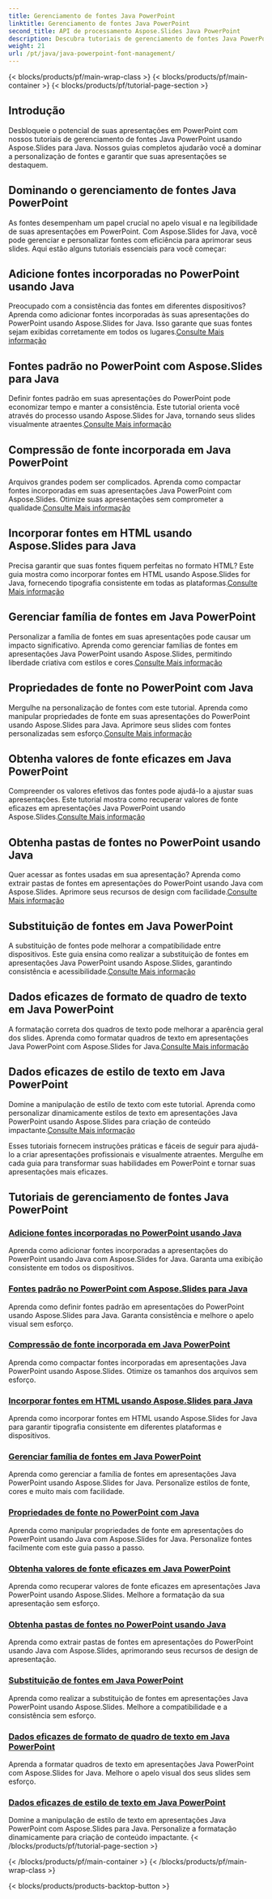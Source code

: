 ```yaml
---
title: Gerenciamento de fontes Java PowerPoint
linktitle: Gerenciamento de fontes Java PowerPoint
second_title: API de processamento Aspose.Slides Java PowerPoint
description: Descubra tutoriais de gerenciamento de fontes Java PowerPoint usando Aspose.Slides para Java. Aprenda técnicas de incorporação, compactação e personalização para aprimorar apresentações.
weight: 21
url: /pt/java/java-powerpoint-font-management/
---
```


{< blocks/products/pf/main-wrap-class >}
{< blocks/products/pf/main-container >}
{< blocks/products/pf/tutorial-page-section >}

## Introdução

Desbloqueie o potencial de suas apresentações em PowerPoint com nossos tutoriais de gerenciamento de fontes Java PowerPoint usando Aspose.Slides para Java. Nossos guias completos ajudarão você a dominar a personalização de fontes e garantir que suas apresentações se destaquem.

## Dominando o gerenciamento de fontes Java PowerPoint

As fontes desempenham um papel crucial no apelo visual e na legibilidade de suas apresentações em PowerPoint. Com Aspose.Slides for Java, você pode gerenciar e personalizar fontes com eficiência para aprimorar seus slides. Aqui estão alguns tutoriais essenciais para você começar:

## Adicione fontes incorporadas no PowerPoint usando Java
 Preocupado com a consistência das fontes em diferentes dispositivos? Aprenda como adicionar fontes incorporadas às suas apresentações do PowerPoint usando Aspose.Slides for Java. Isso garante que suas fontes sejam exibidas corretamente em todos os lugares.[Consulte Mais informação](./add-embedded-fonts-powerpoint-java/)

## Fontes padrão no PowerPoint com Aspose.Slides para Java
Definir fontes padrão em suas apresentações do PowerPoint pode economizar tempo e manter a consistência. Este tutorial orienta você através do processo usando Aspose.Slides for Java, tornando seus slides visualmente atraentes.[Consulte Mais informação](./default-fonts-powerpoint/)

## Compressão de fonte incorporada em Java PowerPoint
 Arquivos grandes podem ser complicados. Aprenda como compactar fontes incorporadas em suas apresentações Java PowerPoint com Aspose.Slides. Otimize suas apresentações sem comprometer a qualidade.[Consulte Mais informação](./embedded-font-compression-java-powerpoint/)

## Incorporar fontes em HTML usando Aspose.Slides para Java
 Precisa garantir que suas fontes fiquem perfeitas no formato HTML? Este guia mostra como incorporar fontes em HTML usando Aspose.Slides for Java, fornecendo tipografia consistente em todas as plataformas.[Consulte Mais informação](./embed-fonts-in-html/)

## Gerenciar família de fontes em Java PowerPoint
 Personalizar a família de fontes em suas apresentações pode causar um impacto significativo. Aprenda como gerenciar famílias de fontes em apresentações Java PowerPoint usando Aspose.Slides, permitindo liberdade criativa com estilos e cores.[Consulte Mais informação](./manage-font-family-java-powerpoint/)

## Propriedades de fonte no PowerPoint com Java
 Mergulhe na personalização de fontes com este tutorial. Aprenda como manipular propriedades de fonte em suas apresentações do PowerPoint usando Aspose.Slides para Java. Aprimore seus slides com fontes personalizadas sem esforço.[Consulte Mais informação](./font-properties-powerpoint-java/)

## Obtenha valores de fonte eficazes em Java PowerPoint
 Compreender os valores efetivos das fontes pode ajudá-lo a ajustar suas apresentações. Este tutorial mostra como recuperar valores de fonte eficazes em apresentações Java PowerPoint usando Aspose.Slides.[Consulte Mais informação](./get-effective-font-values-java-powerpoint/)

## Obtenha pastas de fontes no PowerPoint usando Java
 Quer acessar as fontes usadas em sua apresentação? Aprenda como extrair pastas de fontes em apresentações do PowerPoint usando Java com Aspose.Slides. Aprimore seus recursos de design com facilidade.[Consulte Mais informação](./get-fonts-folders-powerpoint-java/)

## Substituição de fontes em Java PowerPoint
 A substituição de fontes pode melhorar a compatibilidade entre dispositivos. Este guia ensina como realizar a substituição de fontes em apresentações Java PowerPoint usando Aspose.Slides, garantindo consistência e acessibilidade.[Consulte Mais informação](./fonts-substitution-java-powerpoint/)

## Dados eficazes de formato de quadro de texto em Java PowerPoint
 A formatação correta dos quadros de texto pode melhorar a aparência geral dos slides. Aprenda como formatar quadros de texto em apresentações Java PowerPoint com Aspose.Slides for Java.[Consulte Mais informação](./effective-text-frame-format-data-java-powerpoint/)

## Dados eficazes de estilo de texto em Java PowerPoint
 Domine a manipulação de estilo de texto com este tutorial. Aprenda como personalizar dinamicamente estilos de texto em apresentações Java PowerPoint usando Aspose.Slides para criação de conteúdo impactante.[Consulte Mais informação](./effective-text-style-data-java-powerpoint/)

Esses tutoriais fornecem instruções práticas e fáceis de seguir para ajudá-lo a criar apresentações profissionais e visualmente atraentes. Mergulhe em cada guia para transformar suas habilidades em PowerPoint e tornar suas apresentações mais eficazes.
## Tutoriais de gerenciamento de fontes Java PowerPoint
### [Adicione fontes incorporadas no PowerPoint usando Java](./add-embedded-fonts-powerpoint-java/)
Aprenda como adicionar fontes incorporadas a apresentações do PowerPoint usando Java com Aspose.Slides for Java. Garanta uma exibição consistente em todos os dispositivos.
### [Fontes padrão no PowerPoint com Aspose.Slides para Java](./default-fonts-powerpoint/)
Aprenda como definir fontes padrão em apresentações do PowerPoint usando Aspose.Slides para Java. Garanta consistência e melhore o apelo visual sem esforço.
### [Compressão de fonte incorporada em Java PowerPoint](./embedded-font-compression-java-powerpoint/)
Aprenda como compactar fontes incorporadas em apresentações Java PowerPoint usando Aspose.Slides. Otimize os tamanhos dos arquivos sem esforço.
### [Incorporar fontes em HTML usando Aspose.Slides para Java](./embed-fonts-in-html/)
Aprenda como incorporar fontes em HTML usando Aspose.Slides for Java para garantir tipografia consistente em diferentes plataformas e dispositivos.
### [Gerenciar família de fontes em Java PowerPoint](./manage-font-family-java-powerpoint/)
Aprenda como gerenciar a família de fontes em apresentações Java PowerPoint usando Aspose.Slides for Java. Personalize estilos de fonte, cores e muito mais com facilidade.
### [Propriedades de fonte no PowerPoint com Java](./font-properties-powerpoint-java/)
Aprenda como manipular propriedades de fonte em apresentações do PowerPoint usando Java com Aspose.Slides for Java. Personalize fontes facilmente com este guia passo a passo.
### [Obtenha valores de fonte eficazes em Java PowerPoint](./get-effective-font-values-java-powerpoint/)
Aprenda como recuperar valores de fonte eficazes em apresentações Java PowerPoint usando Aspose.Slides. Melhore a formatação da sua apresentação sem esforço.
### [Obtenha pastas de fontes no PowerPoint usando Java](./get-fonts-folders-powerpoint-java/)
Aprenda como extrair pastas de fontes em apresentações do PowerPoint usando Java com Aspose.Slides, aprimorando seus recursos de design de apresentação.
### [Substituição de fontes em Java PowerPoint](./fonts-substitution-java-powerpoint/)
Aprenda como realizar a substituição de fontes em apresentações Java PowerPoint usando Aspose.Slides. Melhore a compatibilidade e a consistência sem esforço.
### [Dados eficazes de formato de quadro de texto em Java PowerPoint](./effective-text-frame-format-data-java-powerpoint/)
Aprenda a formatar quadros de texto em apresentações Java PowerPoint com Aspose.Slides for Java. Melhore o apelo visual dos seus slides sem esforço.
### [Dados eficazes de estilo de texto em Java PowerPoint](./effective-text-style-data-java-powerpoint/)
Domine a manipulação de estilo de texto em apresentações Java PowerPoint com Aspose.Slides para Java. Personalize a formatação dinamicamente para criação de conteúdo impactante.
{< /blocks/products/pf/tutorial-page-section >}

{< /blocks/products/pf/main-container >}
{< /blocks/products/pf/main-wrap-class >}

{< blocks/products/products-backtop-button >}

